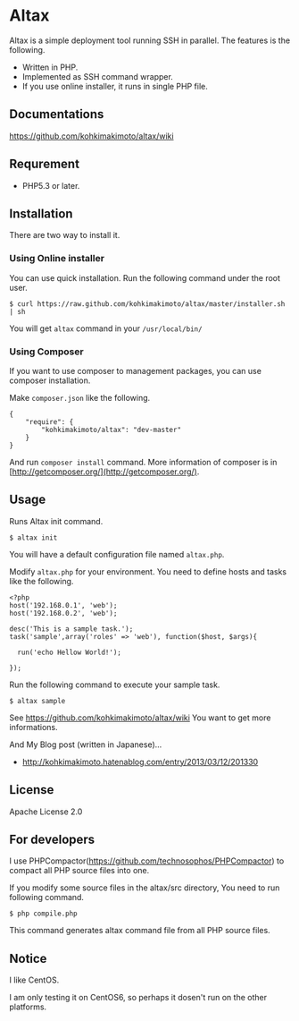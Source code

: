 # Altax

Altax is a simple deployment tool running SSH in parallel. The features is the following.

* Written in PHP.
* Implemented as SSH command wrapper.
* If you use online installer, it runs in single PHP file.

## Documentations

https://github.com/kohkimakimoto/altax/wiki

## Requrement

* PHP5.3 or later.

## Installation

There are two way to install it.

### Using Online installer

You can use quick installation. Run the following command under the root user.

    $ curl https://raw.github.com/kohkimakimoto/altax/master/installer.sh | sh

You will get `altax` command in your `/usr/local/bin/`

### Using Composer

If you want to use composer to management packages, you can use composer installation.

Make `composer.json` like the following.

    {
        "require": {
            "kohkimakimoto/altax": "dev-master"
        }
    }

And run `composer install` command. More information of composer is in [http://getcomposer.org/](http://getcomposer.org/).

## Usage

Runs Altax init command.

    $ altax init

You will have a default configuration file named `altax.php`.

Modify `altax.php` for your environment. You need to define hosts and tasks like the following.

    <?php
    host('192.168.0.1', 'web');
    host('192.168.0.2', 'web');

    desc('This is a sample task.');
    task('sample',array('roles' => 'web'), function($host, $args){

      run('echo Hellow World!');

    });


Run the following command to execute your sample task.

    $ altax sample

See https://github.com/kohkimakimoto/altax/wiki You want to get more informations.

And My Blog post (written in Japanese)...

* http://kohkimakimoto.hatenablog.com/entry/2013/03/12/201330

## License

  Apache License 2.0

## For developers

I use PHPCompactor(https://github.com/technosophos/PHPCompactor) to compact all PHP source files into one.

If you modify some source files in the altax/src directory, You need to run following command.

    $ php compile.php

This command generates altax command file from all PHP source files.

## Notice

I like CentOS.

I am only testing it on CentOS6, so perhaps it dosen't run on the other platforms.




